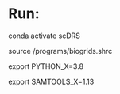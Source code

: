 # Run:

conda activate scDRS

source /programs/biogrids.shrc

export PYTHON_X=3.8

export SAMTOOLS_X=1.13
